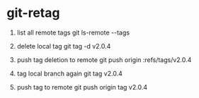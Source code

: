 # git-retag

1. list all remote tags
git ls-remote --tags

2. delete local tag
git tag -d v2.0.4

3. push tag deletion to remote
git push origin :refs/tags/v2.0.4

4. tag local branch again
git tag v2.0.4

5. push tag to remote
git push origin tag v2.0.4
